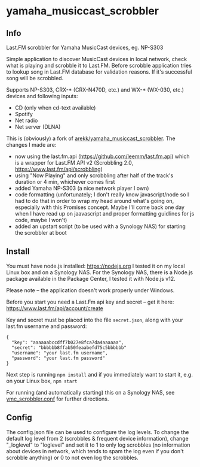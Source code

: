 # yamaha_musiccast_scrobbler

## Info
Last.FM scrobbler for Yamaha MusicCast devices, eg. NP-S303

Simple application to discover MusicCast devices in local network, check what is playing and scrobble it
to Last.FM. Before scrobble application tries to lookup song in Last.FM database for validation 
reasons. If it's successful song will be scrobbled.

Supports NP-S303, CRX-* (CRX-N470D, etc.) and WX-* (WX-030, etc.) devices and following inputs:

- CD (only when cd-text available)
- Spotify
- Net radio
- Net server (DLNA)

This is (obviously) a fork of [arekk/yamaha_musiccast_scrobbler](https://github.com/arekk/yamaha_musiccast_scrobbler). The changes I made are:

- now using the last.fm.api (https://github.com/leemm/last.fm.api) which is a wrapper for Last.FM API v2 (Scrobbling 2.0, https://www.last.fm/api/scrobbling)
- using "Now Playing" and only scrobbling after half of the track's duration or 4 min, whichever comes first
- added Yamaha NP-S303 (a nice network player I own)
- code formatting (unfortunately; I don't really know javascript/node so I had to do that in order to wrap my head around what's going on, especially with this Promises concept. Maybe I'll come back one day when I have read up on jaavascript and proper formatting guidlines for js code, maybe I won't)
- added an upstart script (to be used with a Synology NAS) for starting the scrobbler at boot

## Install
You must have node.js installed: https://nodejs.org 
I tested it on my local Linux box and on a Synology NAS.
For the Synology NAS, there is a Node.js package available in the Package Center, I tested it with Node.js v12.

Please note – the application doesn't work properly under Windows.

Before you start you need a Last.Fm api key and secret – get it here: https://www.last.fm/api/account/create

Key and secret must be placed into the file ``secret.json``, along with your last.fm username and password:

````
{
  "key": "aaaaaabccdff7b027e8fca7da4aaaaaa",
  "secret": "bbbbbb8ffab50feaabefd75c5bbbbbb"
  "username": "your last.fm username",
  "password": "your last.fm password"
}
````

Next step is running ``npm install`` and if you immediately want to start it, e.g. on your Linux box, ``npm start``

For running (and automatically starting) this on a Synology NAS, see [ymc_scrobbler.conf](https://github.com/lineinthesand/yamaha_musiccast_scrobbler/blob/master/ymc_scrobbler.conf) for further directions.

## Config
The config.json file can be used to configure the log levels. To change the default log level from 2 (scrobbles & frequent device information), change "_loglevel" to "loglevel" and set it to 1 to only log scrobbles (no information about devices in network, which tends to spam the log even if you don't scrobble anything) or 0 to not even log the scrobbles.
